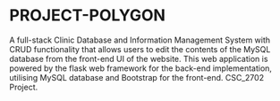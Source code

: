 # PROJECT-POLYGON

A full-stack Clinic Database and Information Management System with CRUD functionality that allows users to edit the contents of the MySQL database from the front-end UI of the website. This web application is  powered by the flask web framework for the back-end implementation, utilising MySQL database and Bootstrap for the front-end. CSC_2702 Project. 
